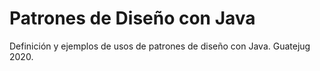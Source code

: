 # Patrones de Diseño con Java
Definición y ejemplos de usos de patrones de diseño con Java.  Guatejug 2020.

